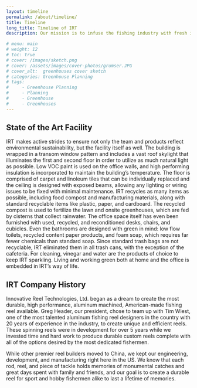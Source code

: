 ```yaml
---
layout: timeline
permalink: /about/timeline/
title: Timeline
long_title: Timeline of IRT
description: Our mission is to infuse the fishing industry with fresh ideas, help consumers think outside the box, and produce top quality fishing products — using all American ingenuity.

# menu: main
# weight: 12
# toc: true
# cover: /images/sketch.png
# cover: /assets/images/cover-photos/grumser.JPG
# cover_alt:  greenhouses cover sketch
# categories: Greenhouse Planning
# tags: 
#     - Greenhouse Planning
#     - Planning
#     - Greenhouse
#     - Greenhouses
---
```


## State of the Art Facility

IRT makes active strides to ensure not only the team and products reflect environmental sustainability, but the facility itself as well. The building is wrapped in a transom window pattern and includes a vast roof skylight that illuminates the first and second floor in order to utilize as much natural light as possible. Low VOC paint is used on the office walls, and high performing insulation is incorporated to maintain the building’s temperature. The floor is comprised of carpet and linoleum tiles that can be individually replaced and the ceiling is designed with exposed beams, allowing any lighting or wiring issues to be fixed with minimal maintenance. IRT recycles as many items as possible, including food compost and manufacturing materials, along with standard recyclable items like plastic, paper, and cardboard. The recycled compost is used to fertilize the lawn and onsite greenhouses, which are fed by cisterns that collect rainwater. The office space itself has even been furnished with used, recycled, and reconditioned desks, chairs, and cubicles. Even the bathrooms are designed with green in mind: low flow toilets, recycled content paper products, and foam soap, which requires far fewer chemicals than standard soap. Since standard trash bags are not recyclable, IRT eliminated them in all trash cans, with the exception of the cafeteria. For cleaning, vinegar and water are the products of choice to keep IRT sparkling. Living and working green both at home and the office is embedded in IRT’s way of life.

## IRT Company History

Innovative Reel Technologies, Ltd. began as a dream to create the most durable, high performance, aluminum machined, American-made fishing reel available. Greg Header, our president, chose to team up with Tim Wiest, one of the most talented aluminum fishing reel designers in the country with 20 years of experience in the industry, to create unique and efficient reels. These spinning reels were in development for over 5 years while we invested time and hard work to produce durable custom reels complete with all of the options desired by the most dedicated fishermen.

While other premier reel builders moved to China, we kept our engineering, development, and manufacturing right here in the US. We know that each rod, reel, and piece of tackle holds memories of monumental catches and great days spent with family and friends, and our goal is to create a durable reel for sport and hobby fishermen alike to last a lifetime of memories.

